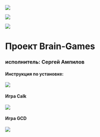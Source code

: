 
<a href="https://codeclimate.com/github/SergeiAmpilov/project-lvl1-s450/maintainability"><img src="https://api.codeclimate.com/v1/badges/788f5de782a3d1a731ff/maintainability" /></a>

<a href="https://codeclimate.com/github/SergeiAmpilov/project-lvl1-s450/test_coverage"><img src="https://api.codeclimate.com/v1/badges/788f5de782a3d1a731ff/test_coverage" /></a>

<a href="https://travis-ci.org/SergeiAmpilov/project-lvl1-s450"><img src="https://travis-ci.org/SergeiAmpilov/project-lvl1-s450.svg?branch=master" /></a>

<h1>Проект Brain-Games</h1>
<h3>исполнитель: Сергей Ампилов</h3>

<h4>Инструкция по установке:</h4>
<a href="https://asciinema.org/a/229932" target="_blank"><img src="https://asciinema.org/a/229932.svg" /></a>

<h4>Игра Calk</h4>
<a href="https://asciinema.org/a/kNOpuBGEKkn7jeRImswndo4x0" target="_blank"><img src="https://asciinema.org/a/kNOpuBGEKkn7jeRImswndo4x0.svg" /></a>

<h4>Игра GCD</h4>
<a href="https://asciinema.org/a/gJ2xfbHr7rg5lSu53EBotzCH9" target="_blank"><img src="https://asciinema.org/a/gJ2xfbHr7rg5lSu53EBotzCH9.svg" /></a>
